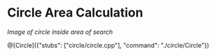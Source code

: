 # Circle Area Calculation

*Image of circle inside area of search*

@[Circle]({"stubs": ["circle/circle.cpp"], "command": "./circle/Circle"})